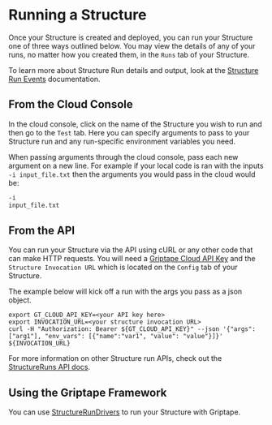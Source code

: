 # Running a Structure

Once your Structure is created and deployed, you can run your Structure one of three ways outlined below. You may view the details of any of your runs, no matter how you created them, in the `Runs` tab of your Structure.

To learn more about Structure Run details and output, look at the [Structure Run Events](./structure-run-events.md) documentation.

## From the Cloud Console

In the cloud console, click on the name of the Structure you wish to run and then go to the `Test` tab. Here you can specify arguments to pass to your Structure run and any run-specific environment variables you need.

When passing arguments through the cloud console, pass each new argument on a new line. For example if your local code is ran with the inputs `-i input_file.txt` then the arguments you would pass in the cloud would be:

```bash
-i
input_file.txt
```

## From the API

You can run your Structure via the API using cURL or any other code that can make HTTP requests. You will need a [Griptape Cloud API Key](https://cloud.griptape.ai/configuration/api-keys) and the `Structure Invocation URL` which is located on the `Config` tab of your Structure.

The example below will kick off a run with the args you pass as a json object.

```shell
export GT_CLOUD_API_KEY=<your API key here>
export INVOCATION_URL=<your structure invocation URL>
curl -H "Authorization: Bearer ${GT_CLOUD_API_KEY}" --json '{"args": ["arg1"], "env_vars": [{"name":"var1", "value": "value"}]}' ${INVOCATION_URL}
```

For more information on other Structure run APIs, check out the [StructureRuns API docs](../api/api-reference.md/#/StructureRuns).

## Using the Griptape Framework

You can use [StructureRunDrivers](../../griptape-framework/drivers/structure-run-drivers.md/#griptape-cloud) to run your Structure with Griptape.
